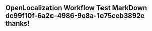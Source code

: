 <properties
ms.topic="hero-topic"
ms.test1="hero-topic"
ms.test2="test"/>

## OpenLocalization Workflow Test MarkDown dc99f10f-6a2c-4986-9e8a-1e75ceb3892e thanks!
